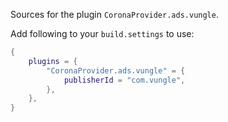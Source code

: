 Sources for the plugin `CoronaProvider.ads.vungle`.

Add following to your `build.settings` to use:
```lua
{
    plugins = {
        "CoronaProvider.ads.vungle" = {
            publisherId = "com.vungle",
        },
    },
}
```
